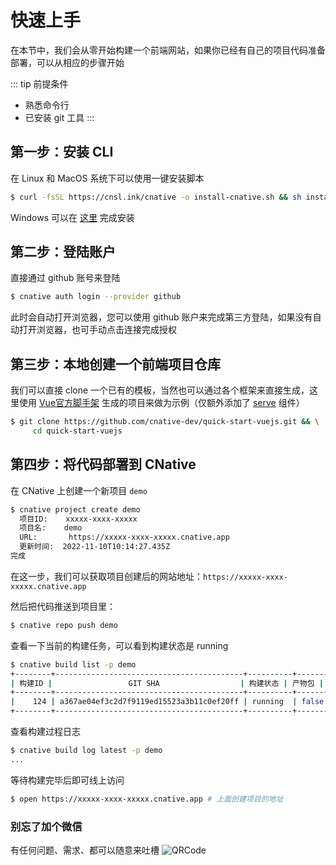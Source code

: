 # 快速上手
在本节中，我们会从零开始构建一个前端网站，如果你已经有自己的项目代码准备部署，可以从相应的步骤开始

::: tip 前提条件
* 熟悉命令行
* 已安装 git 工具
:::

## 第一步：安装 CLI

在 Linux 和 MacOS 系统下可以使用一键安装脚本
```sh
$ curl -fsSL https://cnsl.ink/cnative -o install-cnative.sh && sh install-cnative.sh
```

Windows 可以在 [这里](./install-windows-amd64.md) 完成安装

## 第二步：登陆账户
直接通过 github 账号来登陆
```sh
$ cnative auth login --provider github
```
此时会自动打开浏览器，您可以使用 github 账户来完成第三方登陆，如果没有自动打开浏览器，也可手动点击连接完成授权


## 第三步：本地创建一个前端项目仓库
我们可以直接 clone 一个已有的模板，当然也可以通过各个框架来直接生成，这里使用 [Vue官方脚手架](https://cn.vuejs.org/guide/quick-start.html#creating-a-vue-application) 生成的项目来做为示例（仅额外添加了 [serve](https://www.npmjs.com/package/serve) 组件）
```sh
$ git clone https://github.com/cnative-dev/quick-start-vuejs.git && \
     cd quick-start-vuejs
```

## 第四步：将代码部署到 CNative
在 CNative 上创建一个新项目 ```demo```
```sh
$ cnative project create demo
  项目ID:    xxxxx-xxxx-xxxxx
  项目名:    demo
  URL:       https://xxxxx-xxxx-xxxxx.cnative.app
  更新时间:  2022-11-10T10:14:27.435Z
完成
```
在这一步，我们可以获取项目创建后的网站地址：```https://xxxxx-xxxx-xxxxx.cnative.app```

然后把代码推送到项目里：
```sh
$ cnative repo push demo
```

查看一下当前的构建任务，可以看到构建状态是 running
```sh
$ cnative build list -p demo
+--------+------------------------------------------+----------+--------+--------------------------+
| 构建ID |                 GIT SHA                  | 构建状态 | 产物包 |         创建时间         |
+--------+------------------------------------------+----------+--------+--------------------------+
|    124 | a367ae04ef3c2d7f9119ed15523a3b11c0ef20ff | running  | false  | 2022-11-10T10:16:37.675Z |
+--------+------------------------------------------+----------+--------+--------------------------+
```


查看构建过程日志
```sh
$ cnative build log latest -p demo
...
```

等待构建完毕后即可线上访问
```sh
$ open https://xxxxx-xxxx-xxxxx.cnative.app # 上面创建项目的地址
```

### 别忘了加个微信
有任何问题、需求、都可以随意来吐槽
![QRCode](/assets/qrcode.png)
